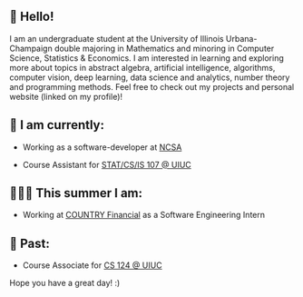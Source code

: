 ## :wave: Hello!

I am an undergraduate student at the University of Illinois Urbana-Champaign double majoring in Mathematics and minoring in Computer Science, Statistics & Economics. I am interested in learning and exploring more about topics in abstract algebra, artificial intelligence, algorithms, computer vision, deep learning, data science and analytics, number theory and programming methods. Feel free to check out my projects and personal website (linked on my profile)!

## 🙂 I am currently: 

   - Working as a software-developer at [NCSA](https://www.ncsa.illinois.edu/) 
    
   - Course Assistant for [STAT/CS/IS 107 @ UIUC](https://discovery.cs.illinois.edu/)

## 👨🏽‍💻 This summer I am: 
   - Working at [COUNTRY Financial](https://www.countryfinancial.com/) as a Software Engineering Intern

## 📝 Past:

   - Course Associate for [CS 124 @ UIUC](https://www.cs124.org/)

   
Hope you have a great day! :)
